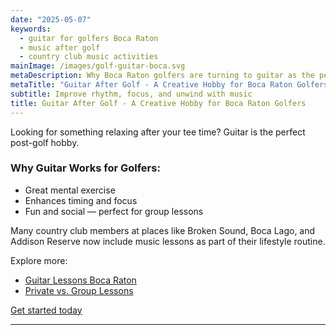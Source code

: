 ```yaml
---
date: "2025-05-07"
keywords:
  - guitar for golfers Boca Raton
  - music after golf
  - country club music activities
mainImage: /images/golf-guitar-boca.svg
metaDescription: Why Boca Raton golfers are turning to guitar as the perfect creative outlet after time on the green.
metaTitle: "Guitar After Golf - A Creative Hobby for Boca Raton Golfers"
subtitle: Improve rhythm, focus, and unwind with music
title: Guitar After Golf - A Creative Hobby for Boca Raton Golfers
---
```


Looking for something relaxing after your tee time? Guitar is the perfect post-golf hobby.

### Why Guitar Works for Golfers:

- Great mental exercise
- Enhances timing and focus
- Fun and social — perfect for group lessons

Many country club members at places like Broken Sound, Boca Lago, and Addison Reserve now include music lessons as part of their lifestyle routine.

Explore more:

- [Guitar Lessons Boca Raton](https://www.parklandguitarlessons.com/guitar-lessons-boca-raton-fl)
- [Private vs. Group Lessons](https://www.parklandguitarlessons.com/guitar-chalk/private-vs-group-guitar-lessons)

[Get started today](https://www.parklandguitarlessons.com/contact)

---
